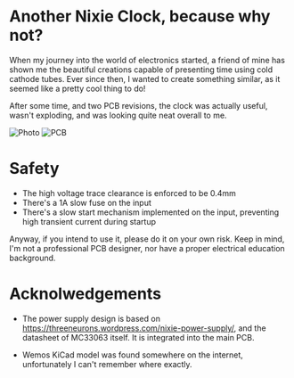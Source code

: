 # Another Nixie Clock, because why not?

When my journey into the world of electronics started, a friend of mine has shown me the
beautiful creations capable of presenting time using cold cathode tubes. Ever since then,
I wanted to create something similar, as it seemed like a pretty cool thing to do!

After some time, and two PCB revisions, the clock was actually useful, wasn't exploding,
and was looking quite neat overall to me.

![Photo](https://github.com/sznaider/nixie/blob/master/photo.jpg)
![PCB](https://github.com/sznaider/nixie/blob/master/pcb.png)

# Safety

- The high voltage trace clearance is enforced to be 0.4mm
- There's a 1A slow fuse on the input
- There's a slow start mechanism implemented on the input, preventing high transient
  current during startup

Anyway, if you intend to use it, please do it on your own risk. Keep in mind, I'm not
a professional PCB designer, nor have a proper electrical education background.

# Acknolwedgements

- The power supply design is based on https://threeneurons.wordpress.com/nixie-power-supply/,
  and the datasheet of MC33063 itself. It is integrated into the main PCB.

- Wemos KiCad model was found somewhere on the internet, unfortunately I can't remember where
  exactly.
